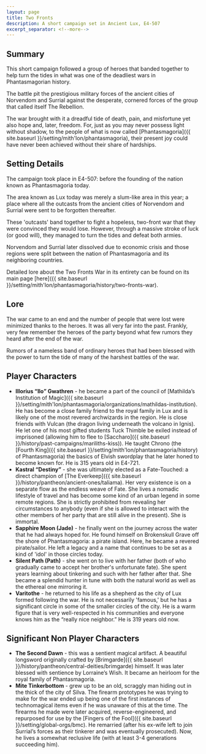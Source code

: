```yaml
---
layout: page
title: Two Fronts
description: A short campaign set in Ancient Lux, E4-507
excerpt_separator: <!--more-->
---
```


## Summary

This short campaign followed a group of heroes that banded together to help turn the tides in what was one of the deadliest wars in Phantasmagorian history.

The battle pit the prestigious military forces of the ancient cities of Norvendom and Surrial against the desperate, cornered forces of the group that called itself The Rebellion.

<!--more-->

The war brought with it a dreadful tide of death, pain, and misfortune yet also hope and, later, freedom. For, just as you may never possess light without shadow, to the people of what is now called [Phantasmagoria]({{ site.baseurl }}/setting/mith'lon/phantasmagoria), their present joy could have never been achieved without their share of hardships.

## Setting Details

The campaign took place in E4-507: before the founding of the nation known as Phantasmagoria today.

The area known as Lux today was merely a slum-like area in this year; a place where all the outcasts from the ancient cities of Norvendom and Surrial were sent to be forgotten thereafter.

These 'outcasts' band together to fight a hopeless, two-front war that they were convinced they would lose. However, through a massive stroke of luck (or good will), they managed to turn the tides and defeat both armies.

Norvendom and Surrial later dissolved due to economic crisis and those regions were split between the nation of Phantasmagoria and its neighboring countries.

Detailed lore about the Two Fronts War in its entirety can be found on its main page [here]({{ site.baseurl }}/setting/mith'lon/phantasmagoria/history/two-fronts-war).

## Lore
The war came to an end and the number of people that were lost were minimized thanks to the heroes. It was all very far into the past. Frankly, very few remember the heroes of the party beyond what few rumors they heard after the end of the war.

Rumors of a nameless band of ordinary heroes that had been blessed with the power to turn the tide of many of the harshest battles of the war.

## Player Characters
- <strong>Illorius “Ilo” Gwathren</strong> - he became a part of the council of [Mathilda’s Institution of Magic]({{ site.baseurl }}/setting/mith'lon/phantasmagoria/organizations/mathildas-institution). He has become a close family friend to the royal family in Lux and is likely one of the most revered archwizards in the region. He is close friends with Vulcan (the dragon living underneath the volcano in Ignis). He let one of his most gifted students Tuck Thimble be exiled instead of imprisoned (allowing him to flee to [Saccharo]({{ site.baseurl }}/history/past-campaigns/mariliths-kiss)). He taught Chrono (the [Fourth King]({{ site.baseurl }}/setting/mith'lon/phantasmagoria/history) of Phantasmagoria) the basics of Elvish swordplay that he later honed to become known for. He is 315 years old in E4-721.
- <strong>Kastral “Destiny”</strong> - she was ultimately elected as a Fate-Touched: a direct champion of [The Everkeep]({{ site.baseurl }}/history/pantheon/ancient-ones/taliama). Her very existence is on a separate flow as the endless weave of Fate. She lives a nomadic lifestyle of travel and has become some kind of an urban legend in some remote regions. She is strictly prohibited from revealing her circumstances to anybody (even if she is allowed to interact with the other members of her party that are still alive in the present). She is immortal.
- <strong>Sapphire Moon (Jade)</strong> - he finally went on the journey across the water that he had always hoped for. He found himself on Brokenskull Grave off the shore of Phantasmagoria: a pirate island. Here, he became a revered pirate/sailor. He left a legacy and a name that continues to be set as a kind of 'idol' in those circles today.
- <strong>Silent Path (Path)</strong> - she went on to live with her father (both of who gradually came to accept her brother's unfortunate fate). She spent years learning about tinkering and such with her father after that. She became a splendid hunter in tune with both the natural world as well as the ethereal one mirroring it.
- <strong>Varitothe</strong> - he returned to his life as a shepherd as the city of Lux formed following the war. He is not necessarily 'famous,' but he has a significant circle in some of the smaller circles of the city. He is a warm figure that is very well-respected in his communities and everyone knows him as the “really nice neighbor.” He is 319 years old now.

## Significant Non Player Characters
- <strong>The Second Dawn</strong> - this was a sentient magical artifact. A beautiful longsword originally crafted by [Brimgarde]({{ site.baseurl }}/history/pantheon/central-deities/brimgarde) himself. It was later blessed with sentience by Lorraine’s Wish. It  became an heirloom for the royal family of Phantasmagoria.
- <strong>Mite Tinkerbottom</strong> - grew up to be an old, scraggly man hiding out in the thick of the city of Silva. The firearm prototypes he was trying to make for the war ended up being one of the first instances of technomagical items even if he was unaware of this at the time. The firearms he made were later acquired, reverse-engineered, and repurposed for use by the [Fingers of the Fool]({{ site.baseurl }}/setting/global-orgs/bmc). He remarried (after his ex-wife left to join Surrial’s forces as their tinkerer and was eventually prosecuted). Now, he lives a somewhat reclusive life (with at least 3-4 generations succeeding him).
